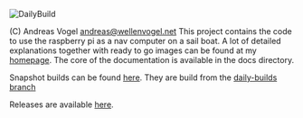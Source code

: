 ![DailyBuild](https://github.com/wellenvogel/avnav/workflows/DailyBuild/badge.svg)

(C) Andreas Vogel andreas@wellenvogel.net
This project contains the code to use the raspberry pi as a nav computer on a sail boat.
A lot of detailed explanations together with ready to go images can be found at my [homepage](http://www.wellenvogel.net/software/avnav/index.php).
The core of the documentation is available in the docs directory.

Snapshot builds can be found [here](https://www.wellenvogel.net/software/avnav/downloads/daily/fr).
They are build from the [daily-builds branch](https://github.com/wellenvogel/avnav/tree/daily-builds)

Releases are available [here](https://www.wellenvogel.net/software/avnav/downloads/release/fr).

	
